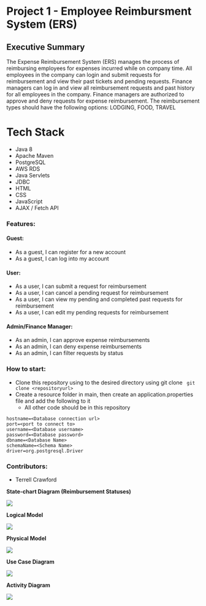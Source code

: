 # Project 1 - Employee Reimbursment System (ERS)

## Executive Summary
The Expense Reimbursement System (ERS)  manages the process of reimbursing employees for expenses incurred while on company time. All employees in the company can login and submit requests for reimbursement and view their past tickets and pending requests. Finance managers can log in and view all reimbursement requests and past history for all employees in the company. Finance managers are authorized to approve and deny requests for expense reimbursement. The reimbursement types should have the following options: LODGING, FOOD, TRAVEL


# Tech Stack
 - Java 8
 - Apache Maven
 - PostgreSQL
 - AWS RDS
 - Java Servlets
 - JDBC
 - HTML
 - CSS
 - JavaScript
 - AJAX / Fetch API



### Features:
#### Guest:
 - As a guest, I can register for a new account
 - As a guest, I can log into my account

#### User:
 - As a user, I can submit a request for reimbursement
 - As a user, I can cancel a pending request for reimbursement
 - As a user, I can view my pending and completed past requests for reimbursement
 - As a user, I can edit my pending requests for reimbursement

#### Admin/Finance Manager:
 - As an admin, I can approve expense reimbursements
 - As an admin, I can deny expense reimbursements
 - As an admin, I can filter requests by status

### How to start:
 - Clone this repository using to the desired directory using git clone
``` git clone <repositoryurl>```
 - Create a resource folder in main, then create an application.properties file and add the following to it
   - All other code should be in this repository
```
hostname=<Database connection url>
port=<port to connect to>
username=<Database username>
password=<Database password>
dbname=<Database Name>
schemaName=<Schema Name>
driver=org.postgresql.Driver
```
### Contributors:
 - Terrell Crawford

**State-chart Diagram (Reimbursement Statuses)** 

![](./imgs/state-chart.jpg)


**Logical Model**

![](./imgs/logical.jpg)

**Physical Model**

![](./imgs/physical.jpg)

**Use Case Diagram**

![](./imgs/use-case.jpg)

**Activity Diagram**

![](./imgs/activity.jpg)



